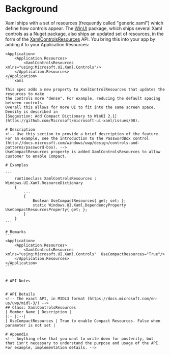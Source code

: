 # Background
Xaml ships with a set of resources (frequently called "generic.xaml") which define how controls appear.
The [WinUI](https://docs.microsoft.com/en-us/uwp/toolkits/winui/) package, which ships
several Xaml controls as a Nuget package, also ships an updated set of resources, in the form
of the 
[XamlControlsResources](https://docs.microsoft.com/en-us/uwp/api/microsoft.ui.xaml.controls.xamlcontrolsresources)
API. You bring this into your app by adding it to your Application.Resources:

````xaml
<Application>
    <Application.Resources>
        <XamlControlsResources xmlns="using:Microsoft.UI.Xaml.Controls"/> 
    </Application.Resources>
</Application>
````xaml

This spec adds a new property to XamlControlResources that updates the resources to make
the controls more "dense". For example, reducing the default spacing between controls.
Overall this allows for more UI to fit into the same screen space.
Density is described in
[Suggestion: Add Compact Dictionary to WinUI 2.1](https://github.com/Microsoft/microsoft-ui-xaml/issues/98).

# Description
<!-- Use this section to provide a brief description of the feature.
For an example, see the introduction to the PasswordBox control 
(http://docs.microsoft.com/windows/uwp/design/controls-and-patterns/password-box). -->
UseCompactResources property is added XamlControlsResources to allow customer to enable Compact.

# Examples

```
    runtimeclass XamlControlsResources : Windows.UI.Xaml.ResourceDictionary
    {
        ...
        {
            Boolean UseCompactResources{ get; set; };
            static Windows.UI.Xaml.DependencyProperty UseCompactResourcesProperty{ get; };
        }
    }
```

# Remarks
```
<Application>
    <Application.Resources>
        <XamlControlsResources xmlns="using:Microsoft.UI.Xaml.Controls"  UseCompactResources="True"/> 
    </Application.Resources>
</Application>
```


# API Notes


# API Details
<!-- The exact API, in MIDL3 format (https://docs.microsoft.com/en-us/uwp/midl-3/) -->
## Class: XamlControlsResources 
| Member Name | Description |
|:- |:--|
| UseCompactResources | True to enable Compact Resources. False when parameter is not set |

# Appendix
<!-- Anything else that you want to write down for posterity, but 
that isn't necessary to understand the purpose and usage of the API.
For example, implementation details. -->
